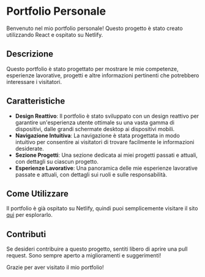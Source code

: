 # Portfolio Personale

Benvenuto nel mio portfolio personale! Questo progetto è stato creato utilizzando React e ospitato su Netlify.

## Descrizione

Questo portfolio è stato progettato per mostrare le mie competenze, esperienze lavorative, progetti e altre informazioni pertinenti che potrebbero interessare i visitatori.

## Caratteristiche

- **Design Reattivo**: Il portfolio è stato sviluppato con un design reattivo per garantire un'esperienza utente ottimale su una vasta gamma di dispositivi, dalle grandi schermate desktop ai dispositivi mobili.
- **Navigazione Intuitiva**: La navigazione è stata progettata in modo intuitivo per consentire ai visitatori di trovare facilmente le informazioni desiderate.
- **Sezione Progetti**: Una sezione dedicata ai miei progetti passati e attuali, con dettagli su ciascun progetto.
- **Esperienze Lavorative**: Una panoramica delle mie esperienze lavorative passate e attuali, con dettagli sui ruoli e sulle responsabilità.

## Come Utilizzare

Il portfolio è già ospitato su Netlify, quindi puoi semplicemente visitare il sito [qui](https://francescorossi-portfolio.it/) per esplorarlo.

## Contributi

Se desideri contribuire a questo progetto, sentiti libero di aprire una pull request. Sono sempre aperto a miglioramenti e suggerimenti!

Grazie per aver visitato il mio portfolio!

